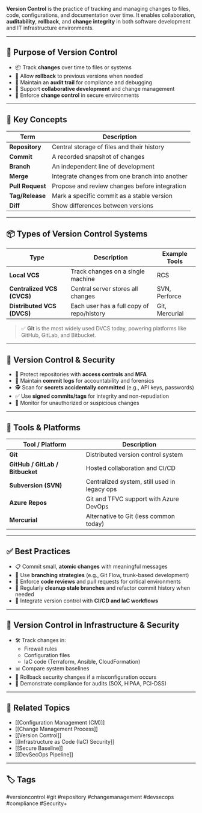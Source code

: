 **Version Control** is the practice of tracking and managing changes to files, code, configurations, and documentation over time. It enables collaboration, **auditability**, **rollback**, and **change integrity** in both software development and IT infrastructure environments.

---

## 🎯 Purpose of Version Control

- 📦 Track **changes** over time to files or systems
- 🔄 Allow **rollback** to previous versions when needed
- 🧾 Maintain an **audit trail** for compliance and debugging
- 👥 Support **collaborative development** and change management
- 🔐 Enforce **change control** in secure environments

---

## 🧠 Key Concepts

| Term             | Description                                                |
|------------------|------------------------------------------------------------|
| **Repository**    | Central storage of files and their history                |
| **Commit**        | A recorded snapshot of changes                            |
| **Branch**        | An independent line of development                        |
| **Merge**         | Integrate changes from one branch into another            |
| **Pull Request**  | Propose and review changes before integration             |
| **Tag/Release**   | Mark a specific commit as a stable version                |
| **Diff**          | Show differences between versions                         |

---

## 📦 Types of Version Control Systems

| Type              | Description                                       | Example Tools               |
|-------------------|---------------------------------------------------|-----------------------------|
| **Local VCS**     | Track changes on a single machine                 | RCS                         |
| **Centralized VCS (CVCS)** | Central server stores all changes           | SVN, Perforce               |
| **Distributed VCS (DVCS)** | Each user has a full copy of repo/history | Git, Mercurial              |

> ✅ **Git** is the most widely used DVCS today, powering platforms like GitHub, GitLab, and Bitbucket.

---

## 🔐 Version Control & Security

- 🔐 Protect repositories with **access controls** and **MFA**
- 🧾 Maintain **commit logs** for accountability and forensics
- 🕵️ Scan for **secrets accidentally committed** (e.g., API keys, passwords)
- ✅ Use **signed commits/tags** for integrity and non-repudiation
- 🚨 Monitor for unauthorized or suspicious changes

---

## 🧰 Tools & Platforms

| Tool / Platform        | Description                            |
|------------------------|----------------------------------------|
| **Git**                | Distributed version control system     |
| **GitHub / GitLab / Bitbucket** | Hosted collaboration and CI/CD |
| **Subversion (SVN)**   | Centralized system, still used in legacy ops |
| **Azure Repos**        | Git and TFVC support with Azure DevOps |
| **Mercurial**          | Alternative to Git (less common today) |

---

## ✅ Best Practices

- 📋 Commit small, **atomic changes** with meaningful messages
- 🔀 Use **branching strategies** (e.g., Git Flow, trunk-based development)
- 🔐 Enforce **code reviews** and pull requests for critical environments
- 🧹 Regularly **cleanup stale branches** and refactor commit history when needed
- 🧾 Integrate version control with **CI/CD and IaC workflows**

---

## 🧪 Version Control in Infrastructure & Security

- 🛠 Track changes in:
  - Firewall rules
  - Configuration files
  - IaC code (Terraform, Ansible, CloudFormation)
- 📊 Compare system baselines
- 🔁 Rollback security changes if a misconfiguration occurs
- 🧠 Demonstrate compliance for audits (SOX, HIPAA, PCI-DSS)

---

## 📎 Related Topics

- [[Configuration Management (CM)]]
- [[Change Management Process]]
- [[Version Control]]
- [[Infrastructure as Code (IaC) Security]]
- [[Secure Baseline]]
- [[DevSecOps Pipeline]]

---

## 🏷 Tags

#versioncontrol #git #repository #changemanagement #devsecops #compliance #Security+
